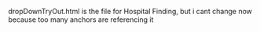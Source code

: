 dropDownTryOut.html is the file for Hospital Finding, but i cant change now because too many anchors are referencing it
